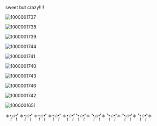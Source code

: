sweet but crazy!!!! 

![1000001737](https://github.com/user-attachments/assets/24584ac3-0e2a-4045-9fec-26b3a38c3a30)

![1000001738](https://github.com/user-attachments/assets/219d62e3-22ae-40bb-aa2a-9e01179f5fef)

![1000001739](https://github.com/user-attachments/assets/c135f122-e1c3-4a0a-893a-e80203256539)

![1000001744](https://github.com/user-attachments/assets/aa8db5ae-374d-42dd-9a2b-1ef2e25237b0)

![1000001741](https://github.com/user-attachments/assets/55611594-6b72-4740-b05d-696d2c228daf)

![1000001740](https://github.com/user-attachments/assets/509121af-6f0d-45e4-815b-33e9d25fd35f)

![1000001743](https://github.com/user-attachments/assets/11f8c85b-a67a-4f61-9ac5-706db07d4a59)

![1000001746](https://github.com/user-attachments/assets/da0417b1-75da-4dfc-85ff-fe96881e292b)

 ![1000001742](https://github.com/user-attachments/assets/c8eb774b-619b-4a33-a28f-43d8f2e839d1)

![1000001651](https://github.com/user-attachments/assets/14440809-f02d-4763-9636-0ba225404079)

＊*•̩̩͙✩•̩̩͙*˚ ＊*•̩̩͙✩•̩̩͙*˚ ＊*•̩̩͙✩•̩̩͙*˚ ＊*•̩̩͙✩•̩̩͙*˚ ＊*•̩̩͙✩•̩̩͙*˚  ˚*•̩̩͙✩•̩̩͙*˚＊ ˚*•̩̩͙✩•̩̩͙*˚＊ ˚*•̩̩͙✩•̩̩͙*˚＊ ˚*•̩̩͙✩•̩̩͙*˚＊ ˚*•̩̩͙✩•̩̩͙*˚＊



